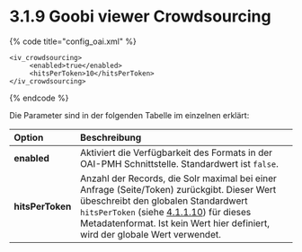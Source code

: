 # 3.1.9 Goobi viewer Crowdsourcing

{% code title="config\_oai.xml" %}
```markup
<iv_crowdsourcing>
     <enabled>true</enabled>
     <hitsPerToken>10</hitsPerToken>
</iv_crowdsourcing>
```
{% endcode %}

Die Parameter sind in der folgenden Tabelle im einzelnen erklärt:

| **Option**  | Beschreibung |
| :--- | :--- |
| **enabled** | Aktiviert die Verfügbarkeit des Formats in der OAI-PMH Schnittstelle. Standardwert ist `false`. |
| **hitsPerToken**  | Anzahl der Records, die Solr maximal bei einer Anfrage \(Seite/Token\) zurückgibt. Dieser Wert übeschreibt den globalen Standardwert `hitsPerToken` \(siehe [4.1.1.10](1.md#H4.1.10.Parameter:hitsPerToken)\) für dieses Metadatenformat. Ist kein Wert hier definiert, wird der globale Wert verwendet. |



